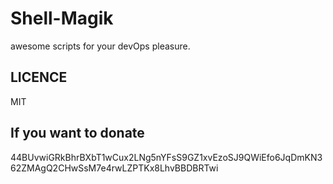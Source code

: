 # Shell-Magik

awesome scripts for your devOps pleasure.

## LICENCE

MIT

## If you want to donate

44BUvwiGRkBhrBXbT1wCux2LNg5nYFsS9GZ1xvEzoSJ9QWiEfo6JqDmKN362ZMAgQ2CHwSsM7e4rwLZPTKx8LhvBBDBRTwi
